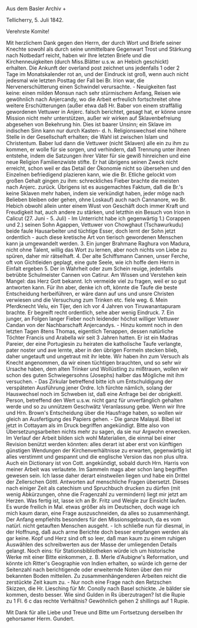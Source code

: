 Aus dem Basler Archiv +

 Tellicherry, 5. Juli 1842.

Verehrste Komite!

Mit herzlichem Dank gegen den Herrn, der durch Wort und Briefe seiner Knechte sowohl als durch seine unmittelbare Gegenwart Trost und Stärkung nach Notbedarf reicht, haben wir Ihre letzten Briefe und die Kirchenneuigkeiten (durch Miss.Blätter u.s.w. an Hebich geschickt) erhalten. Die Ankunft der overland post zeichnet uns jedenfalls 1 oder 2 Tage im Monatskalender rot an, und der Eindruck ist groß, wenn auch nicht jedesmal wie letzten Posttag der Fall bei Br. Irion war, die Nervenerschütterung einen Schwindel verursachte. - Neuigkeiten fast keine: einen milden Monsun nach sehr stürmischem Anfang, Reisen wie gewöhnlich nach Anjercandy, wo die Arbeit erfreulich fortschreitet ohne weitere Erschütterungen (außer etwa daß Hr. Baber von einem straffällig gewordenen Vettuwer in Anjerc. falsch berichtet, gesagt hat, er könne unsre Mission nicht mehr unterstützen, außer wir wirken auf Sklavenbefreiung abgesehen von Bekehrung hin. Dies ist baarer Unsinn; ein Sklave im indischen Sinn kann nur durch Kasten- d. h. Religionswechsel eine höhere Stelle in der Gesellschaft erhalten; die Wahl ist zwischen Islam und Christentum. Baber lud dann die Vettuwer (nicht Sklaven) alle ein zu ihm zu kommen, er wolle für sie sorgen, und verhindern, daß Trennung unter ihnen entstehe, indem die Satzungen ihrer Väter für sie gewiß hinreichen und eine neue Religion Familienzwiste stifte. Er hat übrigens seinen Zweck nicht erreicht, schon weil er das Detail der Ökonomie nicht so übersehen und den Einzelnen befriedigend plazieren kann, wie die Br. Etliche gelockt vom großen Gehalt gingen zu ihm: schreckliches Fieber brachte die meisten nach Anjerc. zurück. Übrigens ist es ausgemachtes Faktum, daß die Br.'s keine Sklaven mehr haben, indem sie verkündigt haben, jeder möge nach Belieben bleiben oder gehen, ohne Loskauf) auch nach Cannanore, wo Br. Hebich obwohl allein unter einem Wust von Geschäft doch immer Kraft und Freudigkeit hat, auch andere zu stärken, und letzthin ein Besuch von Irion in Calicut (27. Juni - 5. Juli) - Im Unterricht habe ich gegenwärtig 1.) Corappen und 2.) seinen Sohn Agappen, Vettuwer von Chowghaut (Tschawurkudu) beide faule Hausarbeiter und tüchtige Esser, doch lernt der Sohn jetzt ordentlich - auch diese kretische Art von tierisch gewordenen Menschen kann ja umgewandelt werden. 3. Ein junger Brahmane Raghura von Madura, nicht ohne Talent, willig das Wort zu lernen, aber noch nichts von Liebe zu spüren, daher mir rätselhaft. 4. Der alte Schiffsmann Cannen, unser Ferche, oft von Gichtleiden geplagt, eine gute Seele, wie ich hoffe dem Herrn in Einfalt ergeben 5. Der in Wahrheit oder zum Schein reuige, jedenfalls betrübte Schulmeister Cannen von Catirur. Am Wissen und Verstehen kein Mangel: das Herz Gott bekannt. Ich vermeide viel zu fragen, weil er so gut antworten kann. Für ihn aber, denke ich oft, könnte die Taufe die beste Entscheidung herbeiführen, er wäre dann auf uns und unsre Christen verwiesen und die Versuchung zum Trinken etc. fiele weg. 6. Mein Pferdknecht Velu, ein Tijer, den ich vor 4 Jahren von Tiruwanantapuram brachte. Er begreift recht ordentlich, sehe aber wenig Eindruck. 7. Ein junger, an Folgen langer Fieber noch leidender höchst williger Vettuwer Candan von der Nachbarschaft Anjercandys. - Hinzu kommt noch in den letzten Tagen 8tens Thomas, eigentlich Tenappen, dessen natürliche Töchter Francis und Arabella wir seit 3 Jahren hatten. Er ist ein Madras Pareier, der eine Portugiesin zu heiraten die katholische Taufe verlangte, pater noster und ave lernte, aber in den übrigen Formeln stecken blieb, daher ungetauft und ungetraut mit ihr lebte. Wir haben ihn zum Versuch als Knecht angenommen, da wir einen tüchtigen brauchten, und so sehr wir Ursache haben, dem alten Trinker und Wollüstling zu mißtrauen, wollen wir schon des guten Schwiegersohns (Josephs) halber das Mögliche mit ihm versuchen. - Das Zirkular betreffend bitte ich um Entschuldigung der verspäteten Ausführung jener Ordre. Ich fürchte nämlich, solang der Hauswechsel noch im Schweben ist, daß eine Anfrage bei der obrigkeitl. Person, betreffend den Wert u.s.w. nicht ganz für unverfänglich gehalten werde und so zu unnützem Geschwätz Veranlassung gebe. Wenn wir Ihre und Hrn. Brown's Entscheidung über die Hausfrage haben, so wollen wir gleich an Ausfertigung des Papiers gehen. - Die ganze Malayal. Bibel ist jetzt in Cottayam als im Druck begriffen angekündigt. Bitte also von Übersetzungsarbeiten nichts mehr zu sagen, da sie nur Argwohn erwecken. Im Verlauf der Arbeit bilden sich wohl Materialien, die einmal bei einer Revision benützt werden könnten: alles derart ist aber erst von künftigen günstigen Wendungen der Kirchenverhältnisse zu erwarten, gegenwärtig ist alles verstimmt und gespannt und die englische Version das non plus ultra. Auch ein Dictionary ist von Cott. angekündigt, sobald durch Hrn. Harris von meiner Arbeit was verlautete. Im Sammeln mags aber schon lang begriffen gewesen sein. Ich lasse daher derart einstweilen liegen und habe ein Drittel der Zellerschen Göttl. Antworten auf menschliche Fragen übersetzt. Dieses nach einiger Zeit als catechism und Spruchbuch drucken zu dürfen (mit wenig Abkürzungen, ohne die Fragenzahl zu vermindern) liegt mir jetzt am Herzen. Was fertig ist, lasse ich an Br. Fritz und Weigle zur Einsicht laufen. Es wurde freilich in Mal. etwas größer als im Deutschen, doch wage ich mich kaum daran, eine Frage auszuschneiden, da alles so zusammenhängt. Der Anfang empfiehlts besonders für den Missionsgebrauch, da es vom natürl. nicht getauften Menschen ausgeht. - Ich schließe nun für diesmal, in der Hoffnung, daß auch arme Berichte doch besser empfangen werden als gar keine. Kopf und Herz sind oft so leer, daß man kaum zu einem ruhigen Auswählen des schreibwerten aus der Masse der umliegenden Details gelangt. Noch eins: für Stationsbibliotheken würde ich um historische Werke mit einer Bitte einkommen, z. B. Merle d'Aubigne's Reformation, und könnte ich Ritter's Geographie von Indien erhalten, so würde ich gerne der Seitenzahl nach berichtigende oder erweiternde Noten über den mir bekannten Boden mitteilen. Zu zusammenhängenderen Arbeiten reicht die zerstückte Zeit kaum zu. - Nur noch eine Frage nach den Retzschen Skizzen, die Hr. Liesching für Mr. Conolly nach Basel schickte. Je bälder sie kommen, desto besser. Wie sind Gulden in Rs überzutragen? Ist die Rupie zu 1 Fl. 6 c das rechte Verhältnis? Gewöhnlich gehen 2 shillings auf 1 Rupie.

Mit Dank für alle Liebe und Treue und Bitte um Fortsetzung derselben  Ihr gehorsamer Herm. Gundert.
